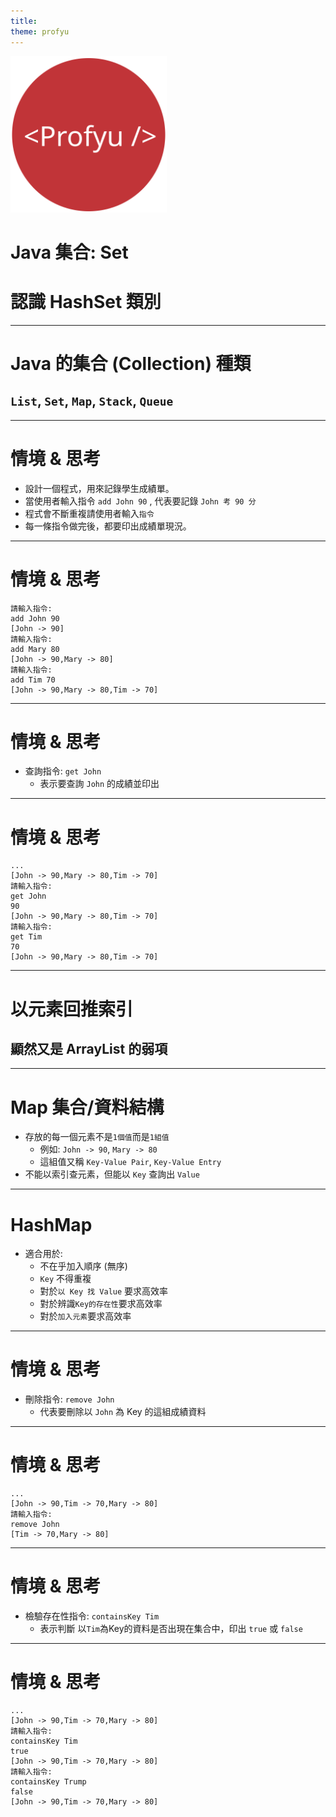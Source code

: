 ```yaml
---
title:  
theme: profyu
---
```


<!-- .slide: data-background="assets/background.png" -->
<img style='border:none;background:none;box-shadow:none;' src='assets/logo.svg' width="250"/>

# Java 集合: Set
# 認識 HashSet 類別

---

# Java 的集合 (Collection) 種類
## `List`, `Set`, `Map`, `Stack`, `Queue`

---

# 情境 & 思考

* 設計一個程式，用來記錄學生成績單。
* 當使用者輸入指令 `add John 90` , 代表要記錄 `John 考 90 分`
* 程式會不斷重複請使用者輸入`指令`
* 每一條指令做完後，都要印出成績單現況。

---

# 情境 & 思考

```
請輸入指令:
add John 90
[John -> 90]
請輸入指令:
add Mary 80
[John -> 90,Mary -> 80]
請輸入指令:
add Tim 70
[John -> 90,Mary -> 80,Tim -> 70]
```

---

# 情境 & 思考

* 查詢指令: `get John`
  * 表示要查詢 `John` 的成績並印出

---

# 情境 & 思考

```
...
[John -> 90,Mary -> 80,Tim -> 70]
請輸入指令:
get John
90
[John -> 90,Mary -> 80,Tim -> 70]
請輸入指令:
get Tim
70
[John -> 90,Mary -> 80,Tim -> 70]
```

---

# 以元素回推索引
## 顯然又是 ArrayList 的弱項

---

# Map 集合/資料結構

* 存放的每一個元素不是`1個值`而是`1組值`
  * 例如: `John -> 90`, `Mary -> 80`
  * 這組值又稱 `Key-Value Pair`, `Key-Value Entry`
* 不能以索引查元素，但能以 `Key` 查詢出 `Value`

---

# HashMap

* 適合用於:
  * 不在乎加入順序 (無序)
  * `Key` 不得重複
  * 對於`以 Key 找 Value` 要求高效率 
  * 對於辨識`Key的存在性`要求高效率
  * 對於`加入元素`要求高效率

---

# 情境 & 思考

* 刪除指令: `remove John`
  * 代表要刪除以 `John` 為 Key 的這組成績資料

---

# 情境 & 思考

```
...
[John -> 90,Tim -> 70,Mary -> 80]
請輸入指令:
remove John
[Tim -> 70,Mary -> 80]
```

---

# 情境 & 思考

* 檢驗存在性指令: `containsKey Tim`
  * 表示判斷 以`Tim`為Key的資料是否出現在集合中，印出 `true` 或 `false`

---

# 情境 & 思考

```
...
[John -> 90,Tim -> 70,Mary -> 80]
請輸入指令:
containsKey Tim
true
[John -> 90,Tim -> 70,Mary -> 80]
請輸入指令:
containsKey Trump
false
[John -> 90,Tim -> 70,Mary -> 80]
```
